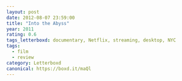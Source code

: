 ```yaml
---
layout: post 
date: 2012-08-07 23:59:00
title: "Into the Abyss"
year: 2011
rating: 0.6
tags_letterboxd: documentary, Netflix, streaming, desktop, NYC
tags:
  - film
  - review
category: Letterboxd
canonical: https://boxd.it/maQl
---
```

